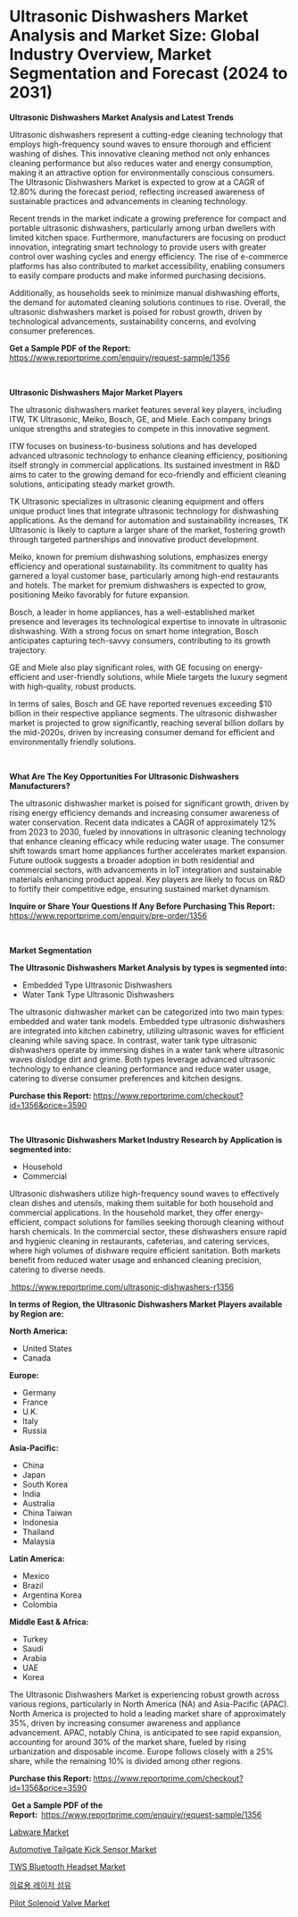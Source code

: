 <p><h1>Ultrasonic Dishwashers Market Analysis and Market Size: Global Industry Overview, Market Segmentation and Forecast (2024 to 2031)</h1></p><p><strong>Ultrasonic Dishwashers Market Analysis and Latest Trends</strong></p>
<p><p>Ultrasonic dishwashers represent a cutting-edge cleaning technology that employs high-frequency sound waves to ensure thorough and efficient washing of dishes. This innovative cleaning method not only enhances cleaning performance but also reduces water and energy consumption, making it an attractive option for environmentally conscious consumers. The Ultrasonic Dishwashers Market is expected to grow at a CAGR of 12.80% during the forecast period, reflecting increased awareness of sustainable practices and advancements in cleaning technology.</p><p>Recent trends in the market indicate a growing preference for compact and portable ultrasonic dishwashers, particularly among urban dwellers with limited kitchen space. Furthermore, manufacturers are focusing on product innovation, integrating smart technology to provide users with greater control over washing cycles and energy efficiency. The rise of e-commerce platforms has also contributed to market accessibility, enabling consumers to easily compare products and make informed purchasing decisions. </p><p>Additionally, as households seek to minimize manual dishwashing efforts, the demand for automated cleaning solutions continues to rise. Overall, the ultrasonic dishwashers market is poised for robust growth, driven by technological advancements, sustainability concerns, and evolving consumer preferences.</p></p>
<p><strong>Get a Sample PDF of the Report:&nbsp;</strong> <a href="https://www.reportprime.com/enquiry/request-sample/1356">https://www.reportprime.com/enquiry/request-sample/1356</a></p>
<p>&nbsp;</p>
<p><strong>Ultrasonic Dishwashers Major Market Players</strong></p>
<p><p>The ultrasonic dishwashers market features several key players, including ITW, TK Ultrasonic, Meiko, Bosch, GE, and Miele. Each company brings unique strengths and strategies to compete in this innovative segment.</p><p>ITW focuses on business-to-business solutions and has developed advanced ultrasonic technology to enhance cleaning efficiency, positioning itself strongly in commercial applications. Its sustained investment in R&D aims to cater to the growing demand for eco-friendly and efficient cleaning solutions, anticipating steady market growth.</p><p>TK Ultrasonic specializes in ultrasonic cleaning equipment and offers unique product lines that integrate ultrasonic technology for dishwashing applications. As the demand for automation and sustainability increases, TK Ultrasonic is likely to capture a larger share of the market, fostering growth through targeted partnerships and innovative product development.</p><p>Meiko, known for premium dishwashing solutions, emphasizes energy efficiency and operational sustainability. Its commitment to quality has garnered a loyal customer base, particularly among high-end restaurants and hotels. The market for premium dishwashers is expected to grow, positioning Meiko favorably for future expansion.</p><p>Bosch, a leader in home appliances, has a well-established market presence and leverages its technological expertise to innovate in ultrasonic dishwashing. With a strong focus on smart home integration, Bosch anticipates capturing tech-savvy consumers, contributing to its growth trajectory.</p><p>GE and Miele also play significant roles, with GE focusing on energy-efficient and user-friendly solutions, while Miele targets the luxury segment with high-quality, robust products.</p><p>In terms of sales, Bosch and GE have reported revenues exceeding $10 billion in their respective appliance segments. The ultrasonic dishwasher market is projected to grow significantly, reaching several billion dollars by the mid-2020s, driven by increasing consumer demand for efficient and environmentally friendly solutions.</p></p>
<p>&nbsp;</p>
<p><strong>What Are The Key Opportunities For Ultrasonic Dishwashers Manufacturers?</strong></p>
<p><p>The ultrasonic dishwasher market is poised for significant growth, driven by rising energy efficiency demands and increasing consumer awareness of water conservation. Recent data indicates a CAGR of approximately 12% from 2023 to 2030, fueled by innovations in ultrasonic cleaning technology that enhance cleaning efficacy while reducing water usage. The consumer shift towards smart home appliances further accelerates market expansion. Future outlook suggests a broader adoption in both residential and commercial sectors, with advancements in IoT integration and sustainable materials enhancing product appeal. Key players are likely to focus on R&D to fortify their competitive edge, ensuring sustained market dynamism.</p></p>
<p><strong>Inquire or Share Your Questions If Any Before Purchasing This Report:</strong> <a href="https://www.reportprime.com/enquiry/pre-order/1356">https://www.reportprime.com/enquiry/pre-order/1356</a></p>
<p>&nbsp;</p>
<p><strong>Market Segmentation</strong></p>
<p><strong>The Ultrasonic Dishwashers Market Analysis by types is segmented into:</strong></p>
<p><ul><li>Embedded Type Ultrasonic Dishwashers</li><li>Water Tank Type Ultrasonic Dishwashers</li></ul></p>
<p><p>The ultrasonic dishwasher market can be categorized into two main types: embedded and water tank models. Embedded type ultrasonic dishwashers are integrated into kitchen cabinetry, utilizing ultrasonic waves for efficient cleaning while saving space. In contrast, water tank type ultrasonic dishwashers operate by immersing dishes in a water tank where ultrasonic waves dislodge dirt and grime. Both types leverage advanced ultrasonic technology to enhance cleaning performance and reduce water usage, catering to diverse consumer preferences and kitchen designs.</p></p>
<p><strong>Purchase this Report:&nbsp;</strong><a href="https://www.reportprime.com/checkout?id=1356&price=3590">https://www.reportprime.com/checkout?id=1356&price=3590</a></p>
<p>&nbsp;</p>
<p><strong>The Ultrasonic Dishwashers Market Industry Research by Application is segmented into:</strong></p>
<p><ul><li>Household</li><li>Commercial</li></ul></p>
<p><p>Ultrasonic dishwashers utilize high-frequency sound waves to effectively clean dishes and utensils, making them suitable for both household and commercial applications. In the household market, they offer energy-efficient, compact solutions for families seeking thorough cleaning without harsh chemicals. In the commercial sector, these dishwashers ensure rapid and hygienic cleaning in restaurants, cafeterias, and catering services, where high volumes of dishware require efficient sanitation. Both markets benefit from reduced water usage and enhanced cleaning precision, catering to diverse needs.</p></p>
<p><a href="https://www.reportprime.com/ultrasonic-dishwashers-r1356">&nbsp;https://www.reportprime.com/ultrasonic-dishwashers-r1356</a></p>
<p><strong>In terms of Region, the Ultrasonic Dishwashers Market Players available by Region are:</strong></p>
<p>
    <p> <strong> North America: </strong>
        <ul>
            <li>United States</li>
            <li>Canada</li>
        </ul>
        </p> 
    <p> <strong> Europe: </strong>
        <ul>
            <li>Germany</li>
            <li>France</li>
            <li>U.K.</li>
            <li>Italy</li>
            <li>Russia</li>
        </ul>
        </p> 
    <p> <strong> Asia-Pacific: </strong>
        <ul>
            <li>China</li>
            <li>Japan</li>
            <li>South Korea</li>
            <li>India</li>
            <li>Australia</li>
            <li>China Taiwan</li>
            <li>Indonesia</li>
            <li>Thailand</li>
            <li>Malaysia</li>
        </ul>
        </p> 
    <p> <strong> Latin America: </strong>
        <ul>
            <li>Mexico</li>
            <li>Brazil</li>
            <li>Argentina Korea</li>
            <li>Colombia</li>
        </ul>
        </p> 
    <p> <strong> Middle East & Africa: </strong>
        <ul>
            <li>Turkey</li>
            <li>Saudi</li>
            <li>Arabia</li>
            <li>UAE</li>
            <li>Korea</li>
        </ul>
    </p>
    </p>
<p><p>The Ultrasonic Dishwashers Market is experiencing robust growth across various regions, particularly in North America (NA) and Asia-Pacific (APAC). North America is projected to hold a leading market share of approximately 35%, driven by increasing consumer awareness and appliance advancement. APAC, notably China, is anticipated to see rapid expansion, accounting for around 30% of the market share, fueled by rising urbanization and disposable income. Europe follows closely with a 25% share, while the remaining 10% is divided among other regions.</p></p>
<p><strong>Purchase this Report: </strong><a href="https://www.reportprime.com/checkout?id=1356&price=3590">https://www.reportprime.com/checkout?id=1356&price=3590</a></p>
<p>&nbsp;<strong>Get a Sample PDF of the Report:&nbsp;&nbsp;</strong><a href="https://www.reportprime.com/enquiry/request-sample/1356">https://www.reportprime.com/enquiry/request-sample/1356</a></p>
<p><strong></strong></p>
<p><p><a href="https://www.linkedin.com/pulse/labware-market-indicators-size-regional-breakdown-player-olk4f?trackingId=ooSGzU3xTlyX12kTqH0YFQ%3D%3D">Labware Market</a></p><p><a href="https://issuu.com/reportprime-2/docs/automotive-tailgate-kick-sensor-mar_1c3cd23216c188">Automotive Tailgate Kick Sensor Market</a></p><p><a href="https://medium.com/@paulalkim0612024/tws-bluetooth-headset-market-indicators-market-size-regional-breakdown-market-player-analysis-3a0826b6096f">TWS Bluetooth Headset Market</a></p><p><a href="https://medium.com/@eiehrdy77/%EC%9D%98%EB%A3%8C-%EB%A0%88%EC%9D%B4%EC%A0%80-%EC%84%AC%EC%9C%A0-%EC%8B%9C%EC%9E%A5%EC%9D%98-%EB%AF%B8%EB%9E%98-%EA%B8%80%EB%A1%9C%EB%B2%8C-%EC%8B%9C%EC%9E%A5-%EC%A0%84%EB%A7%9D-%EB%B0%8F-%EC%8B%9C%EC%9E%A5-%EB%8F%99%ED%96%A5-2024-2031-61b9797e2b33">의료용 레이저 섬유</a></p><p><a href="https://github.com/yoshih12/Market-Research-Report-List-4/blob/main/pilot-solenoid-valve-market.md">Pilot Solenoid Valve Market</a></p></p>